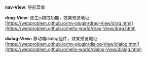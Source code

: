 **nav-View:** 导航菜单

**drag-View:** 原生js拖拽功能，效果预览地址: [https://webproblem.github.io/my-plugin/drag-View/drag.html](https://webproblem.github.io/hello-world/drag-View/drag.html)

**dialog-View:** 移动端dialog组件，效果预览地址: [https://webproblem.github.io/my-plugin/dialog-View/dialog.html](https://webproblem.github.io/hello-world/dialog-View/dialog.html)
